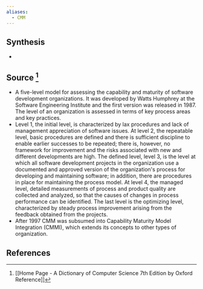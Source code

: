 ```yaml
---
aliases:
  - CMM
---
```

## Synthesis
- 
## Source [^1]
- A five-level model for assessing the capability and maturity of software development organizations. It was developed by Watts Humphrey at the Software Engineering Institute and the first version was released in 1987. The level of an organization is assessed in terms of key process areas and key practices.
- Level 1, the initial level, is characterized by lax procedures and lack of management appreciation of software issues. At level 2, the repeatable level, basic procedures are defined and there is sufficient discipline to enable earlier successes to be repeated; there is, however, no framework for improvement and the risks associated with new and different developments are high. The defined level, level 3, is the level at which all software development projects in the organization use a documented and approved version of the organization's process for developing and maintaining software; in addition, there are procedures in place for maintaining the process model. At level 4, the managed level, detailed measurements of process and product quality are collected and analyzed, so that the causes of changes in process performance can be identified. The last level is the optimizing level, characterized by steady process improvement arising from the feedback obtained from the projects.
- After 1997 CMM was subsumed into Capability Maturity Model Integration (CMMI), which extends its concepts to other types of organization.
## References

[^1]: [[Home Page - A Dictionary of Computer Science 7th Edition by Oxford Reference]]